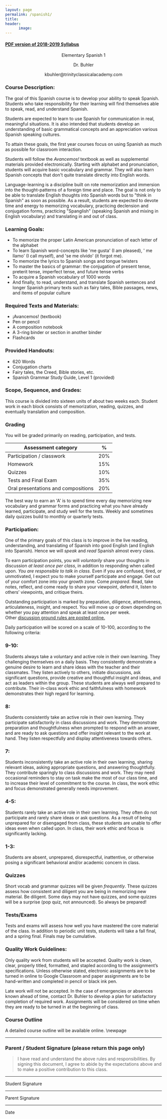 ```yaml
---
layout: page
permalink: /spanish1/
title: 
header: 
      image: 
---
```


#### [PDF version of 2018-2019 Syllabus](/content/syllabi/syllabus-trinity-spanish1.pdf)   

<center>


<p> Elementary Spanish 1 </p>

<p> Dr. Buhler </p>

<p> kbuhler@trinityclassicalacademy.com   </p>

</center>




### Course Description:
The goal of this Spanish course is to develop your ability to speak Spanish. Students who take responsibility for their learning will find themselves able to speak, read, and understand Spanish. 

Students are expected to learn to use Spanish for communication in real, meaningful situations. It is also intended that students develop an understanding of basic grammatical concepts and an appreciation various Spanish speaking cultures.

To attain these goals, the first year courses focus on using Spanish as much as possible for classroom interaction.

Students will follow the *Avancemos!* textbook as well as supplemental materials provided electronically. Starting with alphabet and pronunciation, students will acquire basic vocabulary and grammar. They will also  learn Spanish concepts that don't quite translate directly into English words. 

Language-learning is a discipline built on rote memorization and immersion into the thought-patterns of a foreign time and place. The goal is not only to be able to translate English thoughts into Spanish words but to "think in Spanish" as soon as possible. As a result, students are expected to devote time and energy to memorizing vocabulary, practicing declension and conjugation forms, practicing "Spanglish" (speaking Spanish and mixing in English vocabulary) and translating in and out of class. 



### Learning Goals:

* To memorize the proper Latin American pronunciation of each letter of the alphabet
* To learn Spanish word-concepts like 'me gusta' (I am pleased), ' me llamo' (I call myself), and 'se me olvido' (it forgot me). 
* To memorize the lyrics to Spanish songs and tongue twisters
* To master the basics of grammar: the conjugation of present tense, preterit tense, imperfect tense, and future tense verbs
* To acquire a Spanish vocabulary of 1000 words
* And finally, to read, understand, and translate Spanish sentences and longer Spanish primary texts such as fairy tales, Bible passages, news, and items of popular culture


### Required Texts and Materials:

* ¡Avancemos! (textbook)
* Pen or pencil   
* A composition notebook  
* A 3-ring binder or section in another binder
* Flashcards

### Provided Handouts:
- 620 Words
- Conjugation charts
- Fairy tales, the Creed, Bible stories, etc.
- Spanish Grammar Study Guide, Level 1 (provided)

### Scope, Sequence, and Grades:

This course is divided into sixteen units of about two weeks each. Student work in each block consists of memorization, reading, quizzes, and eventually translation and composition. 



### Grading 

You will be graded primarily on reading, participation, and tests.

|  Assessment category                  |  %          |
| --------------------------------------|-------------|
| Participation / classwork             | 20%         |  
| Homework                              | 15%         |
| Quizzes                               | 10%         |
| Tests and Final Exam                  | 35%         |
| Oral presentations and compositions   | 20%


The best way to earn an 'A' is to spend time every day memorizing new vocabulary and grammar forms and practicing what you have already learned, participate, and study well for the tests. Weekly and sometimes daily quizzes build to monthly or quarterly tests. 





### Participation:

One of the primary goals of this class is to improve in the live reading, understanding, and translating of Spanish into good English (and English into Spanish). Hence we will *speak* and *read* Spanish almost every class. 

To earn participation points, you will *voluntarily* share your thoughts in discussion *at least once per class*, in addition to responding when called upon. _You are responsible to talk in class._ Even if you are confused, tired, or unmotivated, I expect you to make yourself participate and engage. Get out of your comfort zone into your growth zone. Come _prepared_. Read, take notes, reflect, and come ready to share your viewpoint, defend it, listen to others’ viewpoints, and critique theirs.

Outstanding participation is marked by preparation, diligence, attentiveness, articulateness, insight, and respect.   You will move up or down depending on whether you pay attention and speak at least once per week. Other [discussion ground rules are posted online.](http://www.keithbuhler.com/discussion101)

Daily participation will be scored on a scale of 10-100, according to the following criteria:


### 9-10: 
Students always take a voluntary and active role in their own learning. They challenging themselves on a daily basis.  They consistently demonstrate a genuine desire to learn and share ideas with the teacher and their classmates.  They listen actively to others, initiate discussions, ask significant questions, provide creative and thoughtful insight and ideas, and act as leaders within the group.  These students are always well prepared to contribute. Their in-class work ethic and faithfulness with homework demonstrates their high regard for learning. 

 
### 8: 
Students consistently take an active role in their own learning.  They participate satisfactorily in class discussions and work.  They demonstrate preparation and thoughtfulness when prompted to respond with an answer, and are ready to ask questions and offer insight relevant to the work at hand.  They listen respectfully and display attentiveness towards others.

### 7: 
Students inconsistently take an active role in their own learning, sharing relevant ideas, asking appropriate questions, and answering thoughtfully.  They contribute sparingly to class discussions and work.  They may need occasional reminders to stay on task make the most of our class time, and to increase their level of commitment to the course.  In class, the work ethic and focus demonstrated generally needs improvement.

### 4-5: 
Students rarely take an active role in their own learning.  They often do not participate and rarely share ideas or ask questions.   As a result of being unprepared for or disengaged from class, these students are unable to offer ideas even when called upon.  In class, their work ethic and focus is significantly lacking.

### 1-3:
Students are absent, unprepared, disrespectful, inattentive, or otherwise posing a significant behavioral and/or academic concern in class.


### Quizzes

Short vocab and grammar quizzes will be given *frequently*. These quizzes assess how consistent and diligent you are being in memorizing new material. Be diligent. Some days may not have quizzes, and some quizzes will be a surprise (pop quiz, not announced). So always be prepared!


### Tests/Exams

Tests and exams will assess how well you have mastered the core material of the class. In addition to periodic unit tests, students will take a fall final, and a spring final. Finals may be cumulative. 



### Quality Work Guidelines:

Only quality work from students will be accepted.  Quality work is clean, clear, properly titled, formatted, and stapled according to the assignment’s specifications.  Unless otherwise stated, electronic assignments are to be turned in online to Google Classroom and paper assignments are to be hand-written and completed in pencil or black ink pen. 

Late work will not be accepted.  In the case of emergencies or absences known ahead of time, contact Dr. Buhler to develop a plan for satisfactory completion of required work.  Assignments will be considered on time when they are ready to be turned in at the beginning of class.  

### Course Outline

A detailed course outline will be available online. \newpage

-----

### Parent / Student Signature (please return this page only)

> I have read and understand the above rules and responsibilities. By signing this document, I agree to abide by the expectations above and to make a positive contribution to this class.

___________________________    
Student Signature   


____________________________   
Parent Signature   

____________________________   
Date  